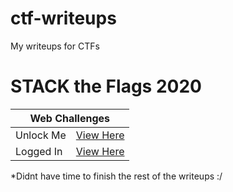 # ctf-writeups
My writeups for CTFs

<div>
  <h1>STACK the Flags 2020</h1>
  <table>
    <thead>
      <tr><th colspan="2">Web Challenges</th></tr>
    </thead>
    <tbody>
      <tr>
        <td>Unlock Me</td><td><a href="https://github.com/eclipsedfish/ctf-writeups/tree/main/stack%20the%20flags%202020/web%20challenges/unlock%20me">View Here</a></td>
      </tr>
      <tr>
        <td>Logged In</td><td><a href="https://github.com/eclipsedfish/ctf-writeups/tree/main/stack%20the%20flags%202020/web%20challenges/logged%20in">View Here</a></td>
      </tr>
    </tbody>
  </table>
  *Didnt have time to finish the rest of the writeups :/ 
</div>
 
